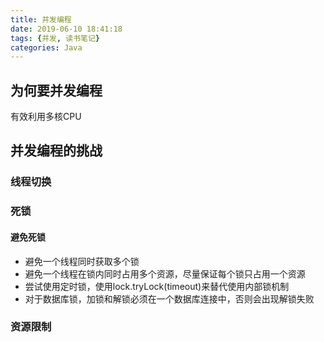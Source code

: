 ```yaml
---
title: 并发编程
date: 2019-06-10 18:41:18
tags: {并发, 读书笔记}
categories: Java
---
```




## 为何要并发编程

有效利用多核CPU



## 并发编程的挑战

### 线程切换



### 死锁

#### 避免死锁

- 避免一个线程同时获取多个锁
- 避免一个线程在锁内同时占用多个资源，尽量保证每个锁只占用一个资源
- 尝试使用定时锁，使用lock.tryLock(timeout)来替代使用内部锁机制
- 对于数据库锁，加锁和解锁必须在一个数据库连接中，否则会出现解锁失败

### 资源限制